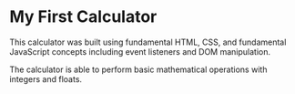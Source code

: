 # My First Calculator

This calculator was built using fundamental HTML, CSS, and fundamental JavaScript concepts including event listeners and DOM manipulation.

The calculator is able to perform basic mathematical operations with integers and floats.
